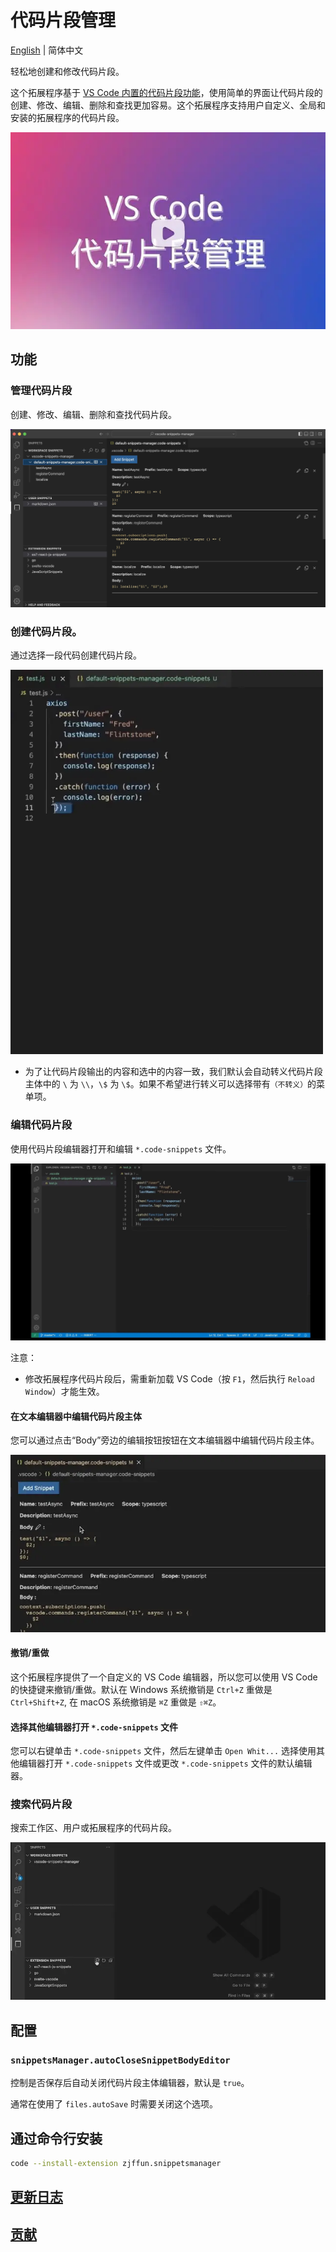# 代码片段管理

[English](./README.md) | 简体中文

轻松地创建和修改代码片段。

这个拓展程序基于 [VS Code 内置的代码片段功能](https://code.visualstudio.com/docs/editor/userdefinedsnippets)，使用简单的界面让代码片段的创建、修改、编辑、删除和查找更加容易。这个拓展程序支持用户自定义、全局和安装的拓展程序的代码片段。

[![](./images/video-zh-CN.webp)](https://player.bilibili.com/player.html?aid=683633468&bvid=BV1jS4y1w7SW&cid=711074429&page=1)

## 功能

### 管理代码片段

创建、修改、编辑、删除和查找代码片段。

![manager](images/manager.webp)

### 创建代码片段。

通过选择一段代码创建代码片段。

<img src="images/create1.webp" width="500px">

- 为了让代码片段输出的内容和选中的内容一致，我们默认会自动转义代码片段主体中的 `\` 为 `\\`，`\$` 为 `\$`。如果不希望进行转义可以选择带有`（不转义）`的菜单项。

### 编辑代码片段

使用代码片段编辑器打开和编辑 `*.code-snippets` 文件。

![edit](images/edit.webp)

注意：

- 修改拓展程序代码片段后，需重新加载 VS Code（按 `F1`，然后执行 `Reload Window`）才能生效。

#### 在文本编辑器中编辑代码片段主体

您可以通过点击“Body”旁边的编辑按钮按钮在文本编辑器中编辑代码片段主体。

![edit body](images/edit-body.webp)

#### 撤销/重做

这个拓展程序提供了一个自定义的 VS Code 编辑器，所以您可以使用 VS Code 的快捷键来撤销/重做。默认在 Windows 系统撤销是 `Ctrl+Z` 重做是 `Ctrl+Shift+Z`, 在 macOS 系统撤销是 `⌘Z` 重做是 `⇧⌘Z`。

#### 选择其他编辑器打开 `*.code-snippets` 文件

您可以右键单击 `*.code-snippets` 文件，然后左键单击 `Open Whit...` 选择使用其他编辑器打开 `*.code-snippets` 文件或更改 `*.code-snippets` 文件的默认编辑器。

### 搜索代码片段

搜索工作区、用户或拓展程序的代码片段。

![search](images/search.webp)

## 配置

### `snippetsManager.autoCloseSnippetBodyEditor`

控制是否保存后自动关闭代码片段主体编辑器，默认是 `true`。

通常在使用了 `files.autoSave` 时需要关闭这个选项。

## 通过命令行安装

```bash
code --install-extension zjffun.snippetsmanager
```

## [更新日志](./CHANGELOG.md)

## [贡献](./CONTRIBUTING.md)
